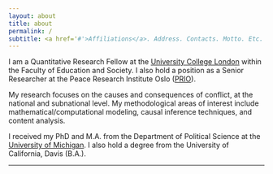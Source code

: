 ```yaml
---
layout: about
title: about
permalink: /
subtitle: <a href='#'>Affiliations</a>. Address. Contacts. Motto. Etc.
---
```


I am a Quantitative Research Fellow at the [University College London](https://profiles.ucl.ac.uk/98707-adrian-arellano) within the Faculty of Education and Society. I also hold a position as a Senior Researcher at the Peace Research Institute Oslo ([PRIO](https://www.prio.org/)).

My research focuses on the causes and consequences of conflict, at the national and subnational level. My methodological areas of interest include mathematical/computational modeling, causal inference techniques, and content analysis.

I received my PhD and M.A. from the Department of Political Science at the [University of Michigan](https://umich.edu/). I also hold a degree from the University of California, Davis (B.A.).

---
